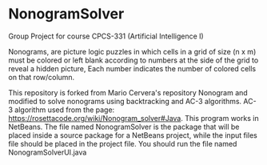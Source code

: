 # NonogramSolver

Group Project for course CPCS-331 (Artificial Intelligence I)

Nonograms, are picture logic puzzles in which cells in a grid of size (n x m) must be colored or left blank according to numbers at the side of the grid to reveal a hidden picture, Each number indicates the number of colored cells on that row/column.

This repository is forked from Mario Cervera's repository Nonogram and modified to solve nonograms using backtracking and AC-3 algorithms. AC-3 algorithm used from the page: https://rosettacode.org/wiki/Nonogram_solver#Java. This program works in NetBeans. The file named NonogramSolver is the package that will be placed inside a source package for a NetBeans project, while the input files file should be placed in the project file. You should run the file named NonogramSolverUI.java
